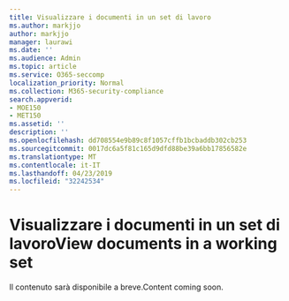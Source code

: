 ```yaml
---
title: Visualizzare i documenti in un set di lavoro
ms.author: markjjo
author: markjjo
manager: laurawi
ms.date: ''
ms.audience: Admin
ms.topic: article
ms.service: O365-seccomp
localization_priority: Normal
ms.collection: M365-security-compliance
search.appverid:
- MOE150
- MET150
ms.assetid: ''
description: ''
ms.openlocfilehash: dd708554e9b89c8f1057cffb1bcbaddb302cb253
ms.sourcegitcommit: 0017dc6a5f81c165d9dfd88be39a6bb17856582e
ms.translationtype: MT
ms.contentlocale: it-IT
ms.lasthandoff: 04/23/2019
ms.locfileid: "32242534"
---
```

# <a name="view-documents-in-a-working-set"></a><span data-ttu-id="f88b0-102">Visualizzare i documenti in un set di lavoro</span><span class="sxs-lookup"><span data-stu-id="f88b0-102">View documents in a working set</span></span>

<span data-ttu-id="f88b0-103">Il contenuto sarà disponibile a breve.</span><span class="sxs-lookup"><span data-stu-id="f88b0-103">Content coming soon.</span></span>